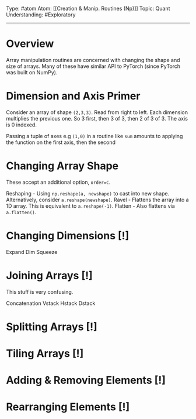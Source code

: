 Type: #atom
Atom: [[Creation & Manip. Routines (Np)]]
Topic: Quant
Understanding: #Exploratory 

----
# Overview

Array manipulation routines are concerned with changing the shape and size of arrays. Many of these have similar API to PyTorch (since PyTorch was built on NumPy).

# Dimension and Axis Primer

Consider an array of shape `(2,3,3)`. Read from right to left. Each dimension multiplies the previous one. So 3 first, then 3 of 3, then 2 of 3 of 3. The axis is 0 indexed.

Passing a tuple of axes e.g `(1,0)` in a routine like `sum` amounts to applying the function on the first axis, then the second

# Changing Array Shape

These accept an additional option, `order=C`. 

Reshaping - Using `np.reshape(a, newshape)` to cast into new shape. Alternatively, consider `a.reshape(newshape)`. 
Ravel - Flattens the array into a 1D array. This is equivalent to `a.reshape(-1)`.
Flatten - Also flattens via `a.flatten()`.

# Changing Dimensions [!]

Expand Dim
Squeeze

# Joining Arrays [!]

This stuff is very confusing.

Concatenation
Vstack
Hstack
Dstack

# Splitting Arrays [!]

# Tiling Arrays [!]

# Adding & Removing Elements [!]

# Rearranging Elements [!]